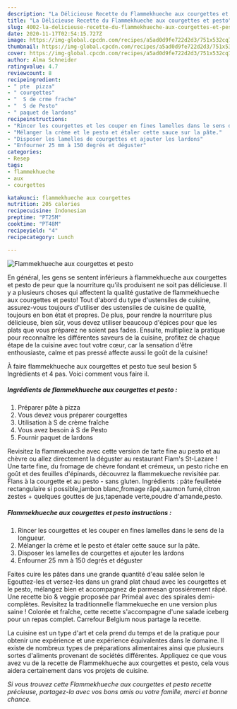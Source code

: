 ```yaml
---
description: "La Délicieuse Recette du Flammekhueche aux courgettes et pesto"
title: "La Délicieuse Recette du Flammekhueche aux courgettes et pesto"
slug: 4002-la-delicieuse-recette-du-flammekhueche-aux-courgettes-et-pesto
date: 2020-11-17T02:54:15.727Z
image: https://img-global.cpcdn.com/recipes/a5ad0d9fe722d2d3/751x532cq70/flammekhueche-aux-courgettes-et-pesto-photo-principale-de-la-recette.jpg
thumbnail: https://img-global.cpcdn.com/recipes/a5ad0d9fe722d2d3/751x532cq70/flammekhueche-aux-courgettes-et-pesto-photo-principale-de-la-recette.jpg
cover: https://img-global.cpcdn.com/recipes/a5ad0d9fe722d2d3/751x532cq70/flammekhueche-aux-courgettes-et-pesto-photo-principale-de-la-recette.jpg
author: Alma Schneider
ratingvalue: 4.7
reviewcount: 8
recipeingredient:
- " pte  pizza"
- " courgettes"
- "  S de crme frache"
- "  S de Pesto"
- " paquet de lardons"
recipeinstructions:
- "Rincer les courgettes et les couper en fines lamelles dans le sens de la longueur."
- "Mélanger la crème et le pesto et étaler cette sauce sur la pâte."
- "Disposer les lamelles de courgettes et ajouter les lardons"
- "Enfourner 25 mm à 150 degrés et déguster"
categories:
- Resep
tags:
- flammekhueche
- aux
- courgettes

katakunci: flammekhueche aux courgettes 
nutrition: 205 calories
recipecuisine: Indonesian
preptime: "PT25M"
cooktime: "PT48M"
recipeyield: "4"
recipecategory: Lunch

---
```



![Flammekhueche aux courgettes et pesto](https://img-global.cpcdn.com/recipes/a5ad0d9fe722d2d3/751x532cq70/flammekhueche-aux-courgettes-et-pesto-photo-principale-de-la-recette.jpg)

En général, les gens se sentent inférieurs à flammekhueche aux courgettes et pesto de peur que la nourriture qu'ils produisent ne soit pas délicieuse. Il y a plusieurs choses qui affectent la qualité gustative de flammekhueche aux courgettes et pesto! Tout d'abord du type d'ustensiles de cuisine, assurez-vous toujours d'utiliser des ustensiles de cuisine de qualité, toujours en bon état et propres. De plus, pour rendre la nourriture plus délicieuse, bien sûr, vous devez utiliser beaucoup d'épices pour que les plats que vous préparez ne soient pas fades. Ensuite, multipliez la pratique pour reconnaître les différentes saveurs de la cuisine, profitez de chaque étape de la cuisine avec tout votre cœur, car la sensation d'être enthousiaste, calme et pas pressé affecte aussi le goût de la cuisine!

<!--inarticleads1-->

À faire flammekhueche aux courgettes et pesto tue seul besion 5 Ingrédients et 4 pas. Voici comment vous faire il.

##### Ingrédients de flammekhueche aux courgettes et pesto :

1. Préparer  pâte à pizza
1. Vous devez vous préparer  courgettes
1. Utilisation  à S de crème fraîche
1. Vous avez besoin  à S de Pesto
1. Fournir  paquet de lardons


Revisitez la flammekueche avec cette version de tarte fine au pesto et au chèvre ou allez directement la déguster au restaurant Flam&#39;s St-Lazare ! Une tarte fine, du fromage de chèvre fondant et crémeux, un pesto riche en goût et des feuilles d&#39;épinards, découvrez la flammekueche revisitée par. Flans à la courgette et au pesto - sans gluten. Ingrédients : pâte feuilletée rectangulaire si possible,jambon blanc,fromage râpé,saumon fumé,citron zestes + quelques gouttes de jus,tapenade verte,poudre d&#39;amande,pesto. 

<!--inarticleads2-->

##### Flammekhueche aux courgettes et pesto instructions :

1. Rincer les courgettes et les couper en fines lamelles dans le sens de la longueur.
1. Mélanger la crème et le pesto et étaler cette sauce sur la pâte.
1. Disposer les lamelles de courgettes et ajouter les lardons
1. Enfourner 25 mm à 150 degrés et déguster


Faites cuire les pâtes dans une grande quantité d&#39;eau salée selon le Egouttez-les et versez-les dans un grand plat chaud avec les courgettes et le pesto, mélangez bien et accompagnez de parmesan grossiérement râpé. Une recette bio &amp; veggie proposée par Priméal avec des spirales demi-complètes. Revisitez la traditionnelle flammekueche en une version plus saine ! Colorée et fraîche, cette recette s&#39;accompagne d&#39;une salade iceberg pour un repas complet. Carrefour Belgium nous partage la recette. 

<!--inarticleads1-->

<p>
La cuisine est un type d'art et cela prend du temps et de la pratique pour obtenir une expérience et une expérience équivalentes dans le domaine. Il existe de nombreux types de préparations alimentaires ainsi que plusieurs sortes d'aliments provenant de sociétés différentes. Appliquez ce que vous avez vu de la recette de Flammekhueche aux courgettes et pesto, cela vous aidera certainement dans vos projets de cuisine.
</p>

<p>
<i>Si vous trouvez cette Flammekhueche aux courgettes et pesto recette précieuse, partagez-la avec vos bons amis ou votre famille, merci et bonne chance.</i>
</p>
